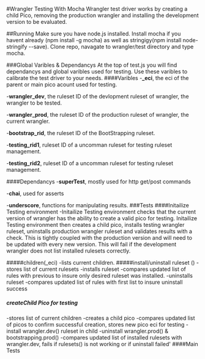 #Wrangler Testing With Mocha
Wrangler test driver works by creating a child Pico, removing the production wrangler and installing the development version to be evaluated. 

##Running
Make sure you have node.js installed.  Install mocha if you havent already (npm install -g mocha) as well as stringigy(npm install node-stringify --save).  Clone repo, navagate to wrangler/test directory and type mocha.

###Global Varibles & Dependancys
At the top of test.js you will find dependancys and global varibles used for testing.
Use these varibles to calibrate the test driver to your needs.
####Varibles
-**_eci**, the eci of the parent or main pico acount used for testing.

-**wrangler_dev**, the ruleset ID of the devlopment ruleset of wrangler, the wrangler to be tested. 

-**wrangler_prod**, the ruleset ID of the production ruleset of wrangler, the current wrangler.

-**bootstrap_rid**, the ruleset ID of the BootStrapping ruleset.

-**testing_rid1**, ruleset ID of a uncomman ruleset for testing ruleset management. 

-**testing_rid2**, ruleset ID of a uncomman ruleset for testing ruleset management. 

####Dependancys
 -**superTest**, mostly used for http get/post commands
 
 -**chai**, used for asserts 
 
 -**underscore**, functions for manipulating results.
###Tests
####Initailize Testing environment 
-Initailize Testing environment checks that the current version of wrangler has the ability to create a valid pico for testing. Initailize Testing environment then creates a child pico, installs testing wrangler ruleset, uninstalls production wrangler ruleset and validates results with a check. This is tightly coupled with the production version and will need to be updated with every new version. This will fail if the development wrangler does not list installed rulesets correctly.

#####children(_eci) 
-lists current children.
#####install/uninstall ruleset ()
-stores list of current rulesets
-installs ruleset
-compares updated list of rules with previous to insure only desired ruleset was installed. 
-uninstalls ruleset
-compares updated list of rules with first list to insure uninstall success
##### createChild Pico for testing 
-stores list of current children
-creates a child pico
-compares updated list of picos to confirm successful creation, stores new pico eci for testing
-install wrangler.dev() ruleset in child
-uninstall wrangler.prod() & bootstrapping.prod()
-compares updated list of installed rulesets with wrangler.dev, fails if rulesets() is not working or if uninstall failed'
####Main Tests 
